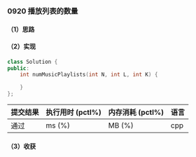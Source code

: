 ### 0920 播放列表的数量

#### （1）思路

#### （2）实现

```cpp
class Solution {
public:
    int numMusicPlaylists(int N, int L, int K) {

    }
};
```

| 提交结果 | 执行用时 (pctl%) | 内存消耗 (pctl%) | 语言 |
|:---------|:-----------------|:-----------------|:-----|
| 通过     |  ms (%)   |  MB (%)  | cpp  |

#### （3）收获
